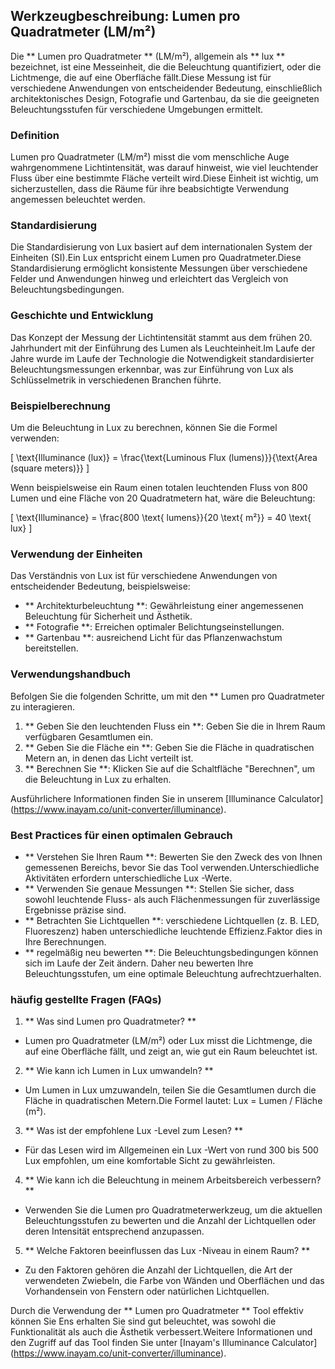 ## Werkzeugbeschreibung: Lumen pro Quadratmeter (LM/m²)

Die ** Lumen pro Quadratmeter ** (LM/m²), allgemein als ** lux ** bezeichnet, ist eine Messeinheit, die die Beleuchtung quantifiziert, oder die Lichtmenge, die auf eine Oberfläche fällt.Diese Messung ist für verschiedene Anwendungen von entscheidender Bedeutung, einschließlich architektonisches Design, Fotografie und Gartenbau, da sie die geeigneten Beleuchtungsstufen für verschiedene Umgebungen ermittelt.

### Definition
Lumen pro Quadratmeter (LM/m²) misst die vom menschliche Auge wahrgenommene Lichtintensität, was darauf hinweist, wie viel leuchtender Fluss über eine bestimmte Fläche verteilt wird.Diese Einheit ist wichtig, um sicherzustellen, dass die Räume für ihre beabsichtigte Verwendung angemessen beleuchtet werden.

### Standardisierung
Die Standardisierung von Lux basiert auf dem internationalen System der Einheiten (SI).Ein Lux entspricht einem Lumen pro Quadratmeter.Diese Standardisierung ermöglicht konsistente Messungen über verschiedene Felder und Anwendungen hinweg und erleichtert das Vergleich von Beleuchtungsbedingungen.

### Geschichte und Entwicklung
Das Konzept der Messung der Lichtintensität stammt aus dem frühen 20. Jahrhundert mit der Einführung des Lumen als Leuchteinheit.Im Laufe der Jahre wurde im Laufe der Technologie die Notwendigkeit standardisierter Beleuchtungsmessungen erkennbar, was zur Einführung von Lux als Schlüsselmetrik in verschiedenen Branchen führte.

### Beispielberechnung
Um die Beleuchtung in Lux zu berechnen, können Sie die Formel verwenden:

\[ \text{Illuminance (lux)} = \frac{\text{Luminous Flux (lumens)}}{\text{Area (square meters)}} \]

Wenn beispielsweise ein Raum einen totalen leuchtenden Fluss von 800 Lumen und eine Fläche von 20 Quadratmetern hat, wäre die Beleuchtung:

\[ \text{Illuminance} = \frac{800 \text{ lumens}}{20 \text{ m²}} = 40 \text{ lux} \]

### Verwendung der Einheiten
Das Verständnis von Lux ist für verschiedene Anwendungen von entscheidender Bedeutung, beispielsweise:
- ** Architekturbeleuchtung **: Gewährleistung einer angemessenen Beleuchtung für Sicherheit und Ästhetik.
- ** Fotografie **: Erreichen optimaler Belichtungseinstellungen.
- ** Gartenbau **: ausreichend Licht für das Pflanzenwachstum bereitstellen.

### Verwendungshandbuch
Befolgen Sie die folgenden Schritte, um mit den ** Lumen pro Quadratmeter zu interagieren.
1. ** Geben Sie den leuchtenden Fluss ein **: Geben Sie die in Ihrem Raum verfügbaren Gesamtlumen ein.
2. ** Geben Sie die Fläche ein **: Geben Sie die Fläche in quadratischen Metern an, in denen das Licht verteilt ist.
3. ** Berechnen Sie **: Klicken Sie auf die Schaltfläche "Berechnen", um die Beleuchtung in Lux zu erhalten.

Ausführlichere Informationen finden Sie in unserem [Illuminance Calculator] (https://www.inayam.co/unit-converter/illuminance).

### Best Practices für einen optimalen Gebrauch
- ** Verstehen Sie Ihren Raum **: Bewerten Sie den Zweck des von Ihnen gemessenen Bereichs, bevor Sie das Tool verwenden.Unterschiedliche Aktivitäten erfordern unterschiedliche Lux -Werte.
- ** Verwenden Sie genaue Messungen **: Stellen Sie sicher, dass sowohl leuchtende Fluss- als auch Flächenmessungen für zuverlässige Ergebnisse präzise sind.
- ** Betrachten Sie Lichtquellen **: verschiedene Lichtquellen (z. B. LED, Fluoreszenz) haben unterschiedliche leuchtende Effizienz.Faktor dies in Ihre Berechnungen.
- ** regelmäßig neu bewerten **: Die Beleuchtungsbedingungen können sich im Laufe der Zeit ändern. Daher neu bewerten Ihre Beleuchtungsstufen, um eine optimale Beleuchtung aufrechtzuerhalten.

### häufig gestellte Fragen (FAQs)

1. ** Was sind Lumen pro Quadratmeter? **
- Lumen pro Quadratmeter (LM/m²) oder Lux misst die Lichtmenge, die auf eine Oberfläche fällt, und zeigt an, wie gut ein Raum beleuchtet ist.

2. ** Wie kann ich Lumen in Lux umwandeln? **
- Um Lumen in Lux umzuwandeln, teilen Sie die Gesamtlumen durch die Fläche in quadratischen Metern.Die Formel lautet: Lux = Lumen / Fläche (m²).

3. ** Was ist der empfohlene Lux -Level zum Lesen? **
- Für das Lesen wird im Allgemeinen ein Lux -Wert von rund 300 bis 500 Lux empfohlen, um eine komfortable Sicht zu gewährleisten.

4. ** Wie kann ich die Beleuchtung in meinem Arbeitsbereich verbessern? **
- Verwenden Sie die Lumen pro Quadratmeterwerkzeug, um die aktuellen Beleuchtungsstufen zu bewerten und die Anzahl der Lichtquellen oder deren Intensität entsprechend anzupassen.

5. ** Welche Faktoren beeinflussen das Lux -Niveau in einem Raum? **
- Zu den Faktoren gehören die Anzahl der Lichtquellen, die Art der verwendeten Zwiebeln, die Farbe von Wänden und Oberflächen und das Vorhandensein von Fenstern oder natürlichen Lichtquellen.

Durch die Verwendung der ** Lumen pro Quadratmeter ** Tool effektiv können Sie Ens erhalten Sie sind gut beleuchtet, was sowohl die Funktionalität als auch die Ästhetik verbessert.Weitere Informationen und den Zugriff auf das Tool finden Sie unter [Inayam's Illuminance Calculator] (https://www.inayam.co/unit-converter/illuminance).